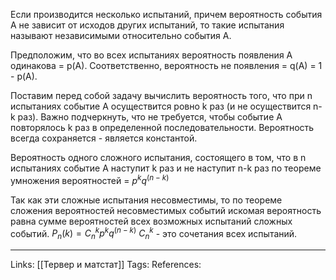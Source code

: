 Если производится несколько испытаний, причем вероятность события А не зависит от исходов других испытаний, то такие испытания называют независимыми относительно события А. 

Предположим, что во всех испытаниях вероятность появления А одинакова = р(А).
Соответственно, вероятность не появления = q(A) = 1 - p(A).

Поставим перед собой задачу вычислить вероятность того, что при n испытаниях событие А осуществится ровно k раз (и не осуществится n-k раз). Важно подчеркнуть, что не требуется, чтобы событие А повторялось k раз в определенной последовательности. Вероятность всегда сохраняется - является константой. 

Вероятность одного сложного испытания, состоящего в том, что в n испытаниях событие А наступит k раз и не наступит n-k раз по теореме умножения вероятностей = $p^{k}q^{(n-k)}$

Так как эти сложные испытания несовместимы, то по теореме сложения вероятностей несовместимых событий искомая вероятность равна сумме вероятностей всех возможных испытаний сложных событий. 
$P_{n}(k) = C_{n}^{k}  p^{k}  q^{(n-k)}$
$C_{n}^{k}$ - это сочетания всех испытаний. 
___
Links: [[Тервер и матстат]]
Tags:
References: